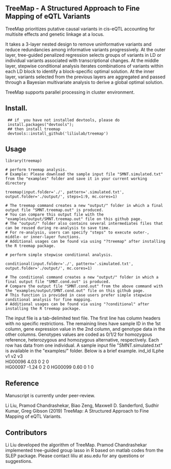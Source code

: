 ## TreeMap - A Structured Approach to Fine Mapping of eQTL Variants
TreeMap prioritizes putative causal variants in cis-eQTL accounting for multisite effects and genetic linkage at a locus. 

It takes a 3-layer nested design to remove uninformative variants and reduce redundancies among informative variants progressively.  At the outer layer, tree-guided penalized regression selects groups of variants in LD or individual variants associated with transcriptional changes. At the middle layer, stepwise conditional analysis iterates combinations of variants within each LD block to identify a block-specific optimal solution. At the inner layer, variants selected from the previous layers are aggregated and passed through a Bayesian multivariate analysis to derive a global optimal solution. 

TreeMap supports parallel processing in cluster environment.

## Install. 
````
 ## if  you have not installed devtools, please do
 install.packages("devtools");
 ## then install treemap
 devtools::install_github('liliulab/treemap')
````

## Usage
```` 
library(treemap)

# perform treemap analysis. 
# Example: Please download the sample input file "SMNT.simulated.txt" from the "examples" folder and save it in your current working directory

treemap(input.folder='./', pattern='.simulated.txt', output.folder='./output/', steps=1:9, mc.cores=1)
 
# The treemap command creates a new "output/" folder in which a final output file "SMNT.treemap.out" is produced. 
# You can compare this output file with the "examples/output/SMNT.treemap.out" file on this github page.
# The "output/" folder also contains several intermediates files that can be reused during re-analysis to save time. 
# For re-analysis, users can specify "steps" to execute outer-, middle- or inner-layer functions. 
# Additional usages can be found via using "?treemap" after installing the R treemap package.
 
# perform simple stepwise conditional analysis. 

conditional(input.folder='./', pattern='.simulated.txt', output.folder='./output/', mc.cores=1)

# The conditional command creates a new "output/" folder in which a final output file "SMNT.cond.out" is produced. 
# Compare the output file "SMNT.cond.out" from the above command with the "examples/output/SMNT.cond.out" file on this github page.  
# This function is provided in case users prefer simple stepwise conditional analysis for fine mapping. 
# Additional usages can be found via using "?conditional" after installing the R treemap package.
````

The input file is a tab-delimited text file. The first line has column headers with no specific restrictions. The remaining lines have sample ID in the 1st column, gene expression value in the 2nd column, and genotype data in the other columns. Genotypes values are coded as 0/1/2 for homozygous reference, heterozygous and homozygous alternative, respectively. Each row has data from one individual. A sample input file "SMNT.simulated.txt" is available in the "examples/" folder. Below is a brief example.
ind_id	ILphe	v1	v2	v3	
HG00096	4.03	0	2	0	
HG00097	-1.24	0	2	0
HG00099	0.60	0	1	0	

## Reference
Manuscript is currently under peer-review.

Li Liu, Pramod Chandrashekar, Biao Zeng, Maxwell D. Sanderford, Sudhir Kumar, Greg Gibson (2019) TreeMap: A Structured Approach to Fine Mapping of eQTL Variants.  

## Contributors
Li Liu developed the algorithm of TreeMap. Pramod Chandrashekar implemented tree-guided group lasso in R based on matlab codes from the SLEP package. Please contact liliu at asu.edu for any questions or suggestions.